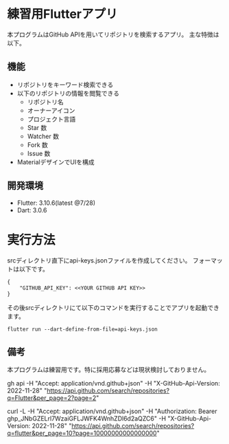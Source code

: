 # 練習用Flutterアプリ

本プログラムはGitHub APIを用いてリポジトリを検索するアプリ。
主な特徴は以下。

## 機能
* リポジトリをキーワード検索できる
* 以下のリポジトリの情報を閲覧できる
  * リポジトリ名
  * オーナーアイコン
  * プロジェクト言語
  * Star 数
  * Watcher 数
  * Fork 数
  * Issue 数
* MaterialデザインでUIを構成

## 開発環境

* Flutter: 3.10.6(latest @7/28)
* Dart: 3.0.6

# 実行方法

srcディレクトリ直下にapi-keys.jsonファイルを作成してください。
フォーマットは以下です。

```
{
    "GITHUB_API_KEY": <<YOUR GITHUB API KEY>>
}
```
その後srcディレクトリにて以下のコマンドを実行することでアプリを起動できます。

```
flutter run --dart-define-from-file=api-keys.json
```

## 備考

本プログラムは練習用です。特に採用応募などは現状検討しておりません。

gh api -H "Accept: application/vnd.github+json" -H "X-GitHub-Api-Version: 2022-11-28" "https://api.github.com/search/repositories?q=Flutter&per_page=2?page=2"

curl -L -H "Accept: application/vnd.github+json" -H "Authorization: Bearer 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" -H "X-GitHub-Api-Version: 2022-11-28" "https://api.github.com/search/repositories?q=flutter&per_page=10?page=10000000000000000"
# 